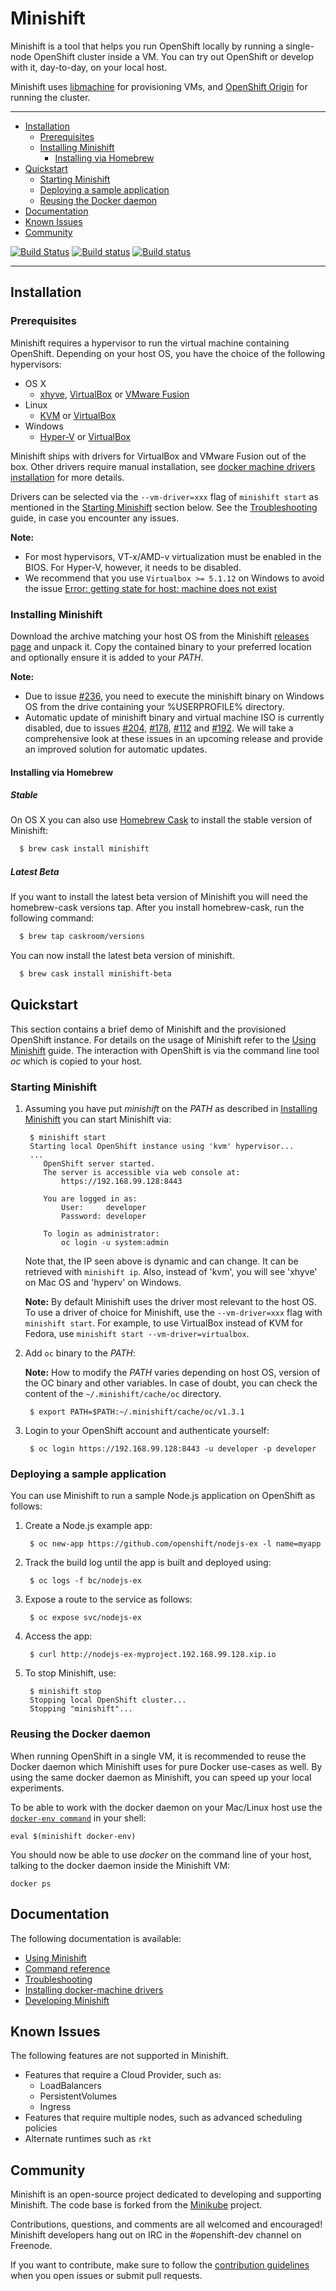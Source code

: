 # Minishift

Minishift is a tool that helps you run OpenShift locally by running a single-node OpenShift
cluster inside a VM. You can try out OpenShift or develop with it, day-to-day, on your local host.

Minishift uses [libmachine](https://github.com/docker/machine/tree/master/libmachine) for
provisioning VMs, and [OpenShift Origin](https://github.com/openshift/origin) for running the cluster.

----

<!-- MarkdownTOC -->

- [Installation](#installation)
  - [Prerequisites](#prerequisites)
  - [Installing Minishift](#installing-minishift)
    - [Installing via Homebrew](#installing-via-homebrew)
- [Quickstart](#quickstart)
  - [Starting Minishift](#starting-minishift)
  - [Deploying a sample application](#deploying-a-sample-application)
  - [Reusing the Docker daemon](#reusing-the-docker-daemon)
- [Documentation](#documentation)
- [Known Issues](#known-issues)
- [Community](#community)

<!-- /MarkdownTOC -->

[![Build Status](https://secure.travis-ci.org/minishift/minishift.png)](https://travis-ci.org/minishift/minishift)
[![Build status](https://ci.appveyor.com/api/projects/status/6wyv1cpd588cm4ce/branch/master?svg=true)](https://ci.appveyor.com/project/hferentschik/minishift-o61ou/branch/master)
[![Build status](https://circleci.com/gh/minishift/minishift/tree/master.svg?style=svg)](https://circleci.com/gh/minishift/minishift/tree/master)

----

<a name="installation"></a>
## Installation

<a name="prerequisites"></a>
### Prerequisites

Minishift requires a hypervisor to run the virtual machine containing OpenShift. Depending on your
host OS, you have the choice of the following hypervisors:

* OS X
    * [xhyve](https://github.com/mist64/xhyve), [VirtualBox](https://www.virtualbox.org/wiki/Downloads) or [VMware Fusion](https://www.vmware.com/products/fusion)
* Linux
    * [KVM](./docs/docker-machine-drivers.md#kvm-driver) or [VirtualBox](https://www.virtualbox.org/wiki/Downloads)
* Windows
    * [Hyper-V](https://technet.microsoft.com/en-us/library/mt169373.aspx) or [VirtualBox](https://www.virtualbox.org/wiki/Downloads)

Minishift ships with drivers for VirtualBox and VMware Fusion out of the box. Other drivers
require manual installation, see [docker machine drivers installation](./docs/docker-machine-drivers.md) for more details.

Drivers can be selected via the `--vm-driver=xxx` flag of `minishift start` as mentioned in the [Starting Minishift](#starting-minishift) section below. See the [Troubleshooting](/docs/troubleshooting.md#kvm-drivers) guide, in case you encounter any issues.

**Note:**
- For most hypervisors, VT-x/AMD-v virtualization must be enabled in the BIOS. For Hyper-V, however,
it needs to be disabled.
- We recommend that you use `Virtualbox >= 5.1.12` on Windows to avoid the issue
[Error: getting state for host: machine does not exist](./docs/troubleshooting.md#error-getting-state-for-host-machine-does-not-exist)

<a name="installing-minishift"></a>
### Installing Minishift

Download the archive matching your host OS from the Minishift [releases page](https://github.com/minishift/minishift/releases) and unpack it. Copy the contained binary to your preferred
location and optionally ensure it is added to your _PATH_.

**Note:**
- Due to issue [#236](https://github.com/minishift/minishift/issues/236), you need to execute the minishift binary on Windows OS from the drive containing your %USERPROFILE% directory.
- Automatic update of minishift binary and virtual machine ISO is currently disabled, due to issues
 [#204](https://github.com/minishift/minishift/issues/204),
 [#178](https://github.com/minishift/minishift/issues/178),
 [#112](https://github.com/minishift/minishift/issues/112) and
 [#192](https://github.com/minishift/minishift/issues/192). We will take a comprehensive look at
 these issues in an upcoming release and provide an improved solution for automatic updates.

<a name="installing-via-homebrew"></a>
#### Installing via Homebrew

##### Stable
On OS X you can also use [Homebrew Cask](https://caskroom.github.io) to install the stable version of Minishift:

```sh
  $ brew cask install minishift
```

##### Latest Beta
If you want to install the latest beta version of Minishift you will need the homebrew-cask versions tap. After you install homebrew-cask, run the following command:

```sh
  $ brew tap caskroom/versions
```

You can now install the latest beta version of minishift.

```sh
  $ brew cask install minishift-beta
```

<a name="quickstart"></a>
## Quickstart

This section contains a brief demo of Minishift and the provisioned OpenShift instance.
For details on the usage of Minishift refer to the [Using Minishift](/docs/using.md) guide.
The interaction with OpenShift is via the command line tool _oc_ which is copied to your host.

<a name="starting-minishift"></a>
### Starting Minishift

1. Assuming you have put _minishift_  on the _PATH_ as described in [Installing Minishift](#installing-minishift) you can start Minishift via:

        $ minishift start
        Starting local OpenShift instance using 'kvm' hypervisor...
        ...
           OpenShift server started.
           The server is accessible via web console at:
               https://192.168.99.128:8443

           You are logged in as:
               User:     developer
               Password: developer

           To login as administrator:
               oc login -u system:admin

    Note that, the IP seen above is dynamic and can change. It can be retrieved with `minishift ip`. Also,
    instead of 'kvm', you will see 'xhyve' on Mac OS and 'hyperv' on Windows.

    **Note:** By default Minishift uses the driver most relevant to the host OS.
To use a driver of choice for Minishift, use the `--vm-driver=xxx` flag with `minishift start`. For example, to use VirtualBox instead of KVM for Fedora, use `minishift start --vm-driver=virtualbox`.

1. Add `oc` binary to the _PATH_:

     **Note:** How to modify the _PATH_ varies depending on host OS, version of the OC binary and
     other variables. In case of doubt, you can check the content of the
     `~/.minishift/cache/oc` directory.

        $ export PATH=$PATH:~/.minishift/cache/oc/v1.3.1

1. Login to your OpenShift account and authenticate yourself:

        $ oc login https://192.168.99.128:8443 -u developer -p developer

<a name="deploying-a-sample-application"></a>
### Deploying a sample application

You can use Minishift to run a sample Node.js application on OpenShift as follows:

1. Create a Node.js example app:

        $ oc new-app https://github.com/openshift/nodejs-ex -l name=myapp

1. Track the build log until the app is built and deployed using:

        $ oc logs -f bc/nodejs-ex

1. Expose a route to the service as follows:

        $ oc expose svc/nodejs-ex

1. Access the app:

        $ curl http://nodejs-ex-myproject.192.168.99.128.xip.io

1. To stop Minishift, use:

        $ minishift stop
        Stopping local OpenShift cluster...
        Stopping "minishift"...

<a name="reusing-the-docker-daemon"></a>
### Reusing the Docker daemon

When running OpenShift in a single VM, it is recommended to reuse the Docker daemon which Minishift uses
for pure Docker use-cases as well.
By using the same docker daemon as Minishift, you can speed up your local experiments.

To be able to work with the docker daemon on your Mac/Linux host use the
[`docker-env command`](./docs/minishift_docker-env.md) in your shell:

```
eval $(minishift docker-env)
```

You should now be able to use _docker_ on the command line of your host, talking to the docker daemon
inside the Minishift VM:
```
docker ps
```

<a name="documentation"></a>
## Documentation

The following documentation is available:

* [Using Minishift](./docs/using.md)
* [Command reference](./docs/minishift.md)
* [Troubleshooting](./docs/troubleshooting.md)
* [Installing docker-machine drivers](./docs/docker-machine-drivers.md)
* [Developing Minishift](./docs/developing.md)

<a name="known-issues"></a>
## Known Issues

The following features are not supported in Minishift.

* Features that require a Cloud Provider, such as:
    * LoadBalancers
    * PersistentVolumes
    * Ingress
* Features that require multiple nodes, such as advanced scheduling policies
* Alternate runtimes such as ``rkt``

<a name="community"></a>
## Community

Minishift is an open-source project dedicated to developing and supporting Minishift.
The code base is forked from the [Minikube](https://github.com/kubernetes/minikube) project.

Contributions, questions, and comments are all welcomed and encouraged! Minishift
developers hang out on IRC in the #openshift-dev channel on Freenode.

If you want to contribute, make sure to follow the [contribution guidelines](CONTRIBUTING.md)
when you open issues or submit pull requests.
